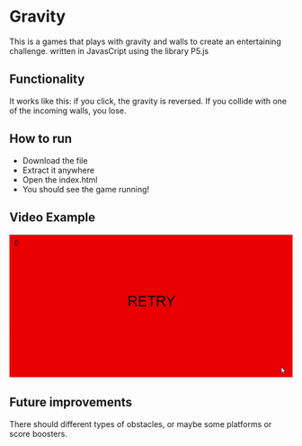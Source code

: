 # Gravity
This is a games that plays with gravity and walls to create an entertaining challenge. written in JavasCript using the library P5.js
## Functionality
It works like this: if you click, the gravity is reversed. If you collide with one of the incoming walls, you lose.
## How to run
  * Download the file 
  * Extract it anywhere
  * Open the index.html
  * You should see the game running!
## Video Example
![](demoFB.gif)
## Future improvements
There should different types of obstacles, or maybe some platforms or score boosters.
